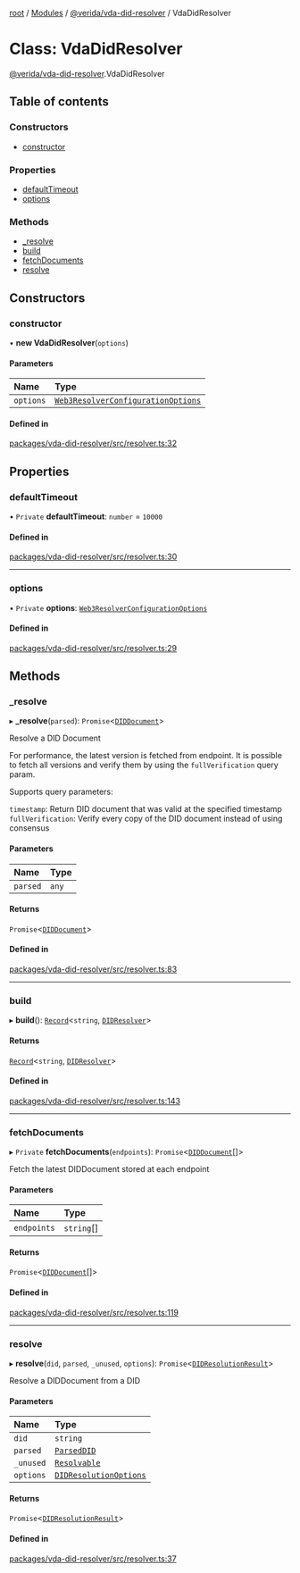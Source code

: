 [root](../README.md) / [Modules](../modules.md) / [@verida/vda-did-resolver](../modules/verida_vda_did_resolver.md) / VdaDidResolver

# Class: VdaDidResolver

[@verida/vda-did-resolver](../modules/verida_vda_did_resolver.md).VdaDidResolver

## Table of contents

### Constructors

- [constructor](verida_vda_did_resolver.VdaDidResolver.md#constructor)

### Properties

- [defaultTimeout](verida_vda_did_resolver.VdaDidResolver.md#defaulttimeout)
- [options](verida_vda_did_resolver.VdaDidResolver.md#options)

### Methods

- [\_resolve](verida_vda_did_resolver.VdaDidResolver.md#_resolve)
- [build](verida_vda_did_resolver.VdaDidResolver.md#build)
- [fetchDocuments](verida_vda_did_resolver.VdaDidResolver.md#fetchdocuments)
- [resolve](verida_vda_did_resolver.VdaDidResolver.md#resolve)

## Constructors

### constructor

• **new VdaDidResolver**(`options`)

#### Parameters

| Name | Type |
| :------ | :------ |
| `options` | [`Web3ResolverConfigurationOptions`](../interfaces/verida_vda_did_resolver._internal_.Web3ResolverConfigurationOptions.md) |

#### Defined in

[packages/vda-did-resolver/src/resolver.ts:32](https://github.com/verida/verida-js/blob/a690f60/packages/vda-did-resolver/src/resolver.ts#L32)

## Properties

### defaultTimeout

• `Private` **defaultTimeout**: `number` = `10000`

#### Defined in

[packages/vda-did-resolver/src/resolver.ts:30](https://github.com/verida/verida-js/blob/a690f60/packages/vda-did-resolver/src/resolver.ts#L30)

___

### options

• `Private` **options**: [`Web3ResolverConfigurationOptions`](../interfaces/verida_vda_did_resolver._internal_.Web3ResolverConfigurationOptions.md)

#### Defined in

[packages/vda-did-resolver/src/resolver.ts:29](https://github.com/verida/verida-js/blob/a690f60/packages/vda-did-resolver/src/resolver.ts#L29)

## Methods

### \_resolve

▸ **_resolve**(`parsed`): `Promise`<[`DIDDocument`](../modules/verida_vda_did_resolver._internal_.md#diddocument)\>

Resolve a DID Document

For performance, the latest version is fetched from endpoint. It is possible to fetch all versions
and verify them by using the `fullVerification` query param.

Supports query parameters:

`timestamp`: Return DID document that was valid at the specified timestamp
`fullVerification`: Verify every copy of the DID document instead of using consensus

#### Parameters

| Name | Type |
| :------ | :------ |
| `parsed` | `any` |

#### Returns

`Promise`<[`DIDDocument`](../modules/verida_vda_did_resolver._internal_.md#diddocument)\>

#### Defined in

[packages/vda-did-resolver/src/resolver.ts:83](https://github.com/verida/verida-js/blob/a690f60/packages/vda-did-resolver/src/resolver.ts#L83)

___

### build

▸ **build**(): [`Record`](../modules/verida_vda_did_resolver._internal_.md#record)<`string`, [`DIDResolver`](../modules/verida_vda_did_resolver._internal_.md#didresolver)\>

#### Returns

[`Record`](../modules/verida_vda_did_resolver._internal_.md#record)<`string`, [`DIDResolver`](../modules/verida_vda_did_resolver._internal_.md#didresolver)\>

#### Defined in

[packages/vda-did-resolver/src/resolver.ts:143](https://github.com/verida/verida-js/blob/a690f60/packages/vda-did-resolver/src/resolver.ts#L143)

___

### fetchDocuments

▸ `Private` **fetchDocuments**(`endpoints`): `Promise`<[`DIDDocument`](../modules/verida_vda_did_resolver._internal_.md#diddocument)[]\>

Fetch the latest DIDDocument stored at each endpoint

#### Parameters

| Name | Type |
| :------ | :------ |
| `endpoints` | `string`[] |

#### Returns

`Promise`<[`DIDDocument`](../modules/verida_vda_did_resolver._internal_.md#diddocument)[]\>

#### Defined in

[packages/vda-did-resolver/src/resolver.ts:119](https://github.com/verida/verida-js/blob/a690f60/packages/vda-did-resolver/src/resolver.ts#L119)

___

### resolve

▸ **resolve**(`did`, `parsed`, `_unused`, `options`): `Promise`<[`DIDResolutionResult`](../interfaces/verida_vda_did_resolver._internal_.DIDResolutionResult.md)\>

Resolve a DIDDocument from a DID

#### Parameters

| Name | Type |
| :------ | :------ |
| `did` | `string` |
| `parsed` | [`ParsedDID`](../interfaces/verida_vda_did_resolver._internal_.ParsedDID.md) |
| `_unused` | [`Resolvable`](../interfaces/verida_vda_did_resolver._internal_.Resolvable.md) |
| `options` | [`DIDResolutionOptions`](../interfaces/verida_vda_did_resolver._internal_.DIDResolutionOptions.md) |

#### Returns

`Promise`<[`DIDResolutionResult`](../interfaces/verida_vda_did_resolver._internal_.DIDResolutionResult.md)\>

#### Defined in

[packages/vda-did-resolver/src/resolver.ts:37](https://github.com/verida/verida-js/blob/a690f60/packages/vda-did-resolver/src/resolver.ts#L37)
